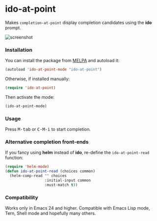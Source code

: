 # ido-at-point

Makes `completion-at-point` display completion candidates using the **ido** prompt.

![screenshot](http://i.imgur.com/MvTla9I.png)

### Installation

You can install the package from [MELPA](http://melpa.milkbox.net/) and autoload it:

```lisp
(autoload 'ido-at-point-mode "ido-at-point")
```

Otherwise, if installed manually:

```lisp
(require 'ido-at-point)
```

Then activate the mode:

```lisp
(ido-at-point-mode)
```

### Usage

Press <kbd>M-tab</kbd> or <kbd>C-M-i</kbd> to start completion.

### Alternative completion front-ends

If you fancy using **helm** instead of **ido**, re-define the `ido-at-point-read` function:

```lisp
(require 'helm-mode)
(defun ido-at-point-read (choices common)
  (helm-comp-read "" choices
                  :initial-input common
                  :must-match t))
```

### Compatibility

Works only in Emacs 24 and higher. Compatible with Emacs Lisp mode, Tern, Shell mode and hopefully many others.
